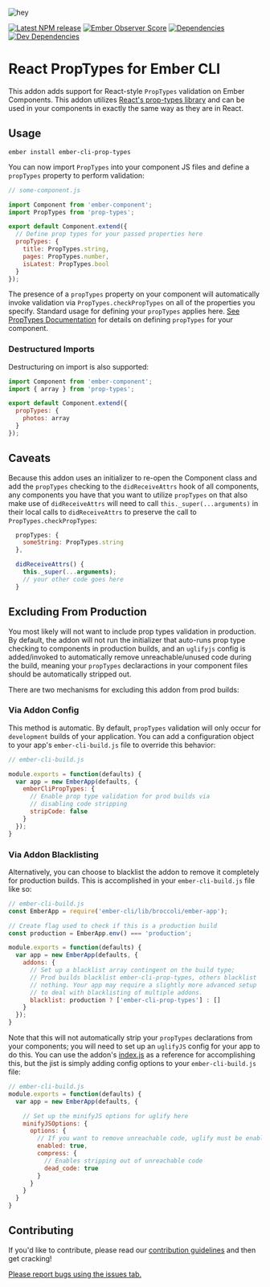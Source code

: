 ![hey](https://github.com/healthsparq/ember-cli-prop-types/raw/master/faux-go.png)

[![Latest NPM release](https://img.shields.io/npm/v/ember-cli-prop-types.svg)](
https://www.npmjs.com/package/ember-cli-prop-types)
[![Ember Observer Score](https://emberobserver.com/badges/ember-cli-prop-types.svg)](https://emberobserver.com/addons/ember-cli-prop-types)
[![Dependencies](https://david-dm.org/healthsparq/ember-cli-prop-types.svg)](https://david-dm.org/healthsparq/ember-cli-prop-types)
[![Dev Dependencies](https://david-dm.org/healthsparq/ember-cli-prop-types/dev-status.svg)](https://david-dm.org/healthsparq/ember-cli-prop-types?type=dev)

# React PropTypes for Ember CLI

This addon adds support for React-style `PropTypes` validation on Ember Components. This addon utilizes [React's prop-types library](https://www.npmjs.com/package/prop-types) and can be used in your components in exactly the same way as they are in React.

## Usage

```
ember install ember-cli-prop-types
```

You can now import `PropTypes` into your component JS files and define a `propTypes` property to perform validation:

```javascript
// some-component.js

import Component from 'ember-component';
import PropTypes from 'prop-types';

export default Component.extend({
  // Define prop types for your passed properties here
  propTypes: {
    title: PropTypes.string,
    pages: PropTypes.number,
    isLatest: PropTypes.bool
  }
});
```

The presence of a `propTypes` property on your component will automatically invoke validation via `PropTypes.checkPropTypes` on all of the properties you specify. Standard usage for defining your `propTypes` applies here. [See PropTypes Documentation](https://www.npmjs.com/package/prop-types) for details on defining `propTypes` for your component.

### Destructured Imports

Destructuring on import is also supported:

```javascript
import Component from 'ember-component';
import { array } from 'prop-types';

export default Component.extend({
  propTypes: {
    photos: array
  }
});
```

## Caveats

Because this addon uses an initializer to re-open the Component class and add the `propTypes` checking to the `didReceiveAttrs` hook of all components, any components you have that you want to utilize `propTypes` on that also make use of `didReceiveAttrs` will need to call `this._super(...arguments)` in their local calls to `didReceiveAttrs` to preserve the call to `PropTypes.checkPropTypes`:

```javascript
  propTypes: {
    someString: PropTypes.string
  },

  didReceiveAttrs() {
    this._super(...arguments);
    // your other code goes here
  }
```

## Excluding From Production

You most likely will not want to include prop types validation in production. By default, the addon will not run the initializer that auto-runs prop type checking to components in production builds, and an `uglifyjs` config is added/invoked to automatically remove unreachable/unused code during the build, meaning your `propTypes` declaractions in your component files should be automatically stripped out.

There are two mechanisms for excluding this addon from prod builds:

### Via Addon Config

This method is automatic. By default, `propTypes` validation will only occur for `development` builds of your application. You can add a configuration object to your app's `ember-cli-build.js` file to override this behavior:

```javascript
// ember-cli-build.js

module.exports = function(defaults) {
  var app = new EmberApp(defaults, {
    emberCliPropTypes: {
      // Enable prop type validation for prod builds via
      // disabling code stripping
      stripCode: false
    }
  });
}
```

### Via Addon Blacklisting

Alternatively, you can choose to blacklist the addon to remove it completely for production builds. This is accomplished in your `ember-cli-build.js` file like so:

```javascript
// ember-cli-build.js
const EmberApp = require('ember-cli/lib/broccoli/ember-app');

// Create flag used to check if this is a production build
const production = EmberApp.env() === 'production';

module.exports = function(defaults) {
  var app = new EmberApp(defaults, {
    addons: {
      // Set up a blacklist array contingent on the build type;
      // Prod builds blacklist ember-cli-prop-types, others blacklist
      // nothing. Your app may require a slightly more advanced setup
      // to deal with blacklisting of multiple addons. 
      blacklist: production ? ['ember-cli-prop-types'] : []
    }
  });
}
```

Note that this will not automatically strip your `propTypes` declarations from your components; you will need to set up an `uglifyJS` config for your app to do this. You can use the addon's [index.js](./index.js) as a reference for accomplishing this, but the jist is simply adding config options to your `ember-cli-build.js` file:

```javascript
// ember-cli-build.js
module.exports = function(defaults) {
  var app = new EmberApp(defaults, {

    // Set up the minifyJS options for uglify here
    minifyJSOptions: {
      options: {
        // If you want to remove unreachable code, uglify must be enabled
        enabled: true,
        compress: {
          // Enables stripping out of unreachable code
          dead_code: true
        }
      }
    }
  }
}
```

## Contributing

If you'd like to contribute, please read our [contribution guidelines](./.github/CONTRIBUTING.md) and then get cracking!

[Please report bugs using the issues tab.](https://github.com/healthsparq/ember-cli-prop-types/issues)
